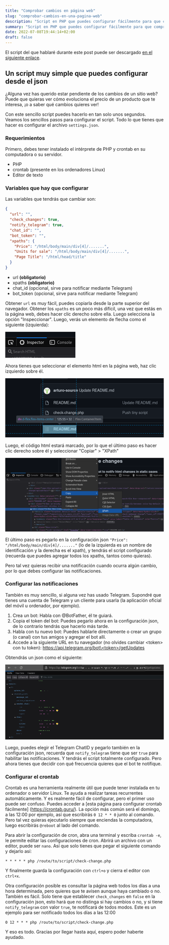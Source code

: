 ```yaml
---
title: "Comprobar cambios en página web"
slug: "comprobar-cambios-en-una-pagina-web"
description: "Script en PHP que puedes configurar fácilmente para que compruebe los cambios de una página web, y te notifique mediante Telegram."
summary: "Script en PHP que puedes configurar fácilmente para que compruebe los cambios de una página web, y te notifique mediante Telegram."
date: 2022-07-08T19:44:14+02:00
draft: false
---
```


El script del que hablaré durante este post puede ser descargado [en el siguiente enlace](https://github.com/arturo-source/check-webpage-change).

## Un script muy simple que puedes configurar desde el json

¿Alguna vez has querido estar pendiente de los cambios de un sitio web? Puede que quieras ver cómo evoluciona el precio de un producto que te interesa, ¡o a saber qué cambios quieres ver!

Con este sencillo script puedes hacerlo en tan solo unos segundos. Veamos los sencillos pasos para configurar el script. Todo lo que tienes que hacer es configurar el archivo `settings.json`.

### Requerimientos

Primero, debes tener instalado el intérprete de PHP y crontab en su computadora o su servidor.

- PHP
- crontab (presente en los ordenadores Linux)
- Editor de texto

### Variables que hay que configurar

Las variables que tendrás que cambiar son:

```json
{
  "url": "",
  "check_changes": true,
  "notify_telegram": true,
  "chat_id": "",
  "bot_token": "",
  "xpaths": {
    "Price": "/html/body/main/div[4]/.......",
    "Units for sale": "/html/body/main/div[4]/.......",
    "Page Title": "/html/head/title"
  }
}
```

- url **(obligatorio)**
- xpaths **(obligatorio)**
- chat_id (opcional, sirve para notificar mediante Telegram)
- bot_token (opcional, sirve para notificar mediante Telegram)

Obtener `url` es muy fácil, puedes copiarla desde la parte superior del navegador. Obtener los `xpaths` es un poco más difícil, una vez que estás en la página web, debes hacer clic derecho sobre ella. Luego selecciona la opción "Inspeccionar". Luego, verás un elemento de flecha como el siguiente (izquierda):

![Selector](https://github.com/arturo-source/check-webpage-change/blob/main/images/selector.png)

Ahora tienes que seleccionar el elemento html en la página web, haz clic izquierdo sobre él.

![HTML seleccionado](https://github.com/arturo-source/check-webpage-change/blob/main/images/html-selected.png)

Luego, el código html estará marcado, por lo que el último paso es hacer clic derecho sobre él y seleccionar "Copiar" > "XPath"

![Copiar Xpath](https://github.com/arturo-source/check-webpage-change/blob/main/images/copy-xpath.png)

El último paso es pegarlo en la configuración json `"Price": "/html/body/main/div[4]/......."` (lo de la izquierda es un nombre de identificación y la derecha es el xpath), y tendrás el script configurado (recuerda que puedes agregar todos los xpaths, tantos como quieras).

Pero tal vez quieras recibir una notificación cuando ocurra algún cambio, por lo que debes configurar las notificaciones.

### Configurar las notificaciones

También es muy sencillo, si alguna vez has usado Telegram. Supondré que tienes una cuenta de Telegram y un cliente para usarla (la aplicación oficial del móvil u ordenador, por ejemplo).

1. Crea un bot: Habla con @BotFather, él te guiará.
2. Copia el token del bot: Puedes pegarlo ahora en la configuración json, de lo contrario tendrás que hacerlo más tarde.
3. Habla con tu nuevo bot: Puedes hablarle directamente o crear un grupo (o canal) con tus amigos y agregar el bot allí.
4. Accede a la siguiente URL en tu navegador (no olvides cambiar \<token\> con tu token): [https://api.telegram.org/bot\<token\>/getUpdates](https://api.telegram.org/bot<token>/getUpdates)

Obtendrás un json como el siguiente:

![Obtener el ChatID](https://github.com/arturo-source/check-webpage-change/blob/main/images/get-chatid.png)

Luego, puedes elegir el Telegram ChatID y pegarlo también en la configuración json, recuerda que `notify_telegram` tiene que ser `true` para habilitar las notificaciones. Y tendrás el script totalmente configurado. Pero ahora tienes que decidir con qué frecuencia quieres que el bot te notifique.

### Configurar el crontab

Crontab es una herramienta realmente útil que puede tener instalada en tu ordenador o servidor Linux. Te ayuda a realizar tareas recurrentes automáticamente. Y es realmente fácil de configurar, pero el primer uso puede ser confuso. Puedes acceder a [esta página para configurar crontab fácilmente] (https://crontab.guru/).
La opción más común será el domingo, a las 12:00 por ejemplo, así que escribirás `0 12 * * 0` junto al comando. Pero tal vez quieras ejecutarlo siempre que enciendas la computadora, luego escribirás `@reboot` al lado del comando.

Para abrir la configuración de cron, abra una terminal y escriba `crontab -e`, le permite editar las configuraciones de cron. Abrirá un archivo con un editor, puede ser `nano`. Así que solo tienes que pegar el siguiente comando y dejarlo así:

```
* * * * * php /route/to/script/check-change.php
```

Y finalmente guarda la configuración con `ctrl+o` y cierra el editor con `ctrl+x`.

Otra configuración posible es consultar la página web todos los días a una hora determinada, pero quieres que te avisen aunque haya cambiado o no. También es fácil. Solo tiene que establecer `check_changes` en `false` en la configuración json, esto hará que no distinga si hay cambios o no, y si tiene `notify_telegram` con valor `true`, te notificará de todos modos. Este es un ejemplo para ser notificado todos los días a las 12:00

```
0 12 * * * php /route/to/script/check-change.php
```

Y eso es todo. Gracias por llegar hasta aquí, espero poder haberte ayudado.
